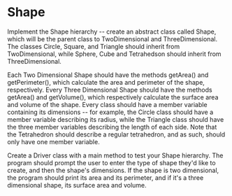 # Shape

Implement the Shape hierarchy -- create an abstract class called Shape, which will be the parent class to TwoDimensional and ThreeDimensional. The classes Circle, Square, and Triangle should inherit from TwoDimensional, while Sphere, Cube and Tetrahedson should inherit from ThreeDimensional.


Each Two Dimensional Shape should have the methods getArea() and getPerimeter(), which calculate the area and perimeter of the shape, respectively. Every Three Dimensional Shape should have the methods getArea() and getVolume(), which respectively calculate the surface area and volume of the shape. Every class should have a member variable containing its dimensions -- for example, the Circle class should have a member variable describing its radius, while the Triangle class should have the three member variables describing the length of each side. Note that the Tetrahedron should describe a regular tetrahedron, and as such, should only have one member variable.


Create a Driver class with a main method to test your Shape hierarchy. The program should prompt the user to enter the type of shape they'd like to create, and then the shape's dimensions. If the shape is two dimensional, the program should print its area and its perimeter, and if it's a three dimensional shape, its surface area and volume.